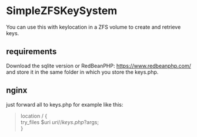 # SimpleZFSKeySystem

You can use this with keylocation in a ZFS volume to create and retrieve keys. 

## requirements

Download the sqlite version or RedBeanPHP: https://www.redbeanphp.com/ and
store it in the same folder in which you store the keys.php. 

## nginx

just forward all to keys.php for example like this:

>  location / {  
>    try_files $uri $uri/ /keys.php?$args;  
>  }

